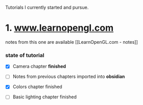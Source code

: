 Tutorials I currently started and pursue.

# 1. www.learnopengl.com  
notes from this one are available [[LearnOpenGL.com - notes]]
### state of tutorial
- [x] Camera chapter **finished**
- [ ] Notes from previous chapters imported into **obsidian**
- [x] Colors chapter finished
- [ ] Basic lighting chapter finished

